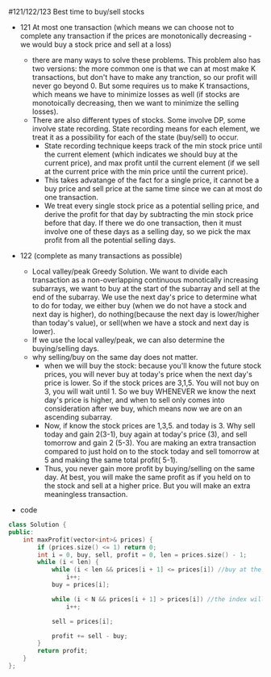 #121/122/123 Best time to buy/sell stocks

- 121 At most one transaction (which means we can choose not to complete any transaction if the prices are monotonically decreasing - we would buy a stock price and sell at a loss)
  - there are many ways to solve these problems. This problem also has two versions: the more common one is that we can at most make K transactions, but don't have to make any tranction, so our profit will never go beyond 0. But some requires us to make K transactions, which means we have to minimize losses as well (if stocks are monotoically decreasing, then we want to minimize the selling losses).
  - There are also different types of stocks. Some involve DP, some involve state recording. State recording means for each element, we treat it as a possibility for each of the state (buy/sell) to occur. 
    - State recording technique keeps track of the min stock price until the current element (which indicates we should buy at the current price), and max profit until the current element (if we sell at the current price with the min price until the current price). 
    - This takes advatange of the fact for a single price, it cannot be a buy price and sell price at the same time since we can at most do one transaction. 
    - We treat every single stock price as a potential selling price, and derive the profit for that day by subtracting the min stock price before that day. If there we do one transaction, then it must involve one of these days as a selling day, so we pick the max profit from all the potential selling days.
    
- 122 (complete as many transactions as possible)
  - Local valley/peak Greedy Solution. We want to divide each transaction as a non-overlapping continuous monotically increasing subarrays, we want to buy at the start of the subarray and sell at the end of the subarray. We use the next day's price to determine what to do for today, we either buy (when we do not have a stock and next day is higher), do nothing(because the next day is lower/higher than today's value), or sell(when we have a stock and next day is lower). 
  - If we use the local valley/peak, we can also determine the buying/selling days.
  - why selling/buy on the same day does not matter.
    - when we will buy the stock: because you'll know the future stock prices, you will never buy at today's price when the next day's price is lower. So if the stock prices are 3,1,5. You will not buy on 3, you will wait until 1. So we buy WHENEVER we know the next day's price is higher, and when to sell only comes into consideration after we buy, which means now we are on an ascending subarray.
    - Now, if know the stock prices are 1,3,5. and today is 3. Why sell today and gain 2(3-1), buy again at today's price (3), and sell tomorrow and gain 2 (5-3). You are making an extra transaction compared to just hold on to the stock today and sell tomorrow at 5 and making the same total profit( 5-1).
    - Thus, you never gain more profit by buying/selling on the same day. At best, you will make the same profit as if you held on to the stock and sell at a higher price. But you will make an extra meaningless transaction.

-  code
  ```cpp
  class Solution {
  public:
      int maxProfit(vector<int>& prices) {
          if (prices.size() <= 1) return 0;
          int i = 0, buy, sell, profit = 0, len = prices.size() - 1;
          while (i < len) { 
              while (i < len && prices[i + 1] <= prices[i]) //buy at the end of a decreasing array
                  i++;
              buy = prices[i];

              while (i < N && prices[i + 1] > prices[i]) //the index will start from the buying index, and sell at the end of the increasing array
                  i++;

              sell = prices[i];

              profit += sell - buy;
          }
          return profit;
      }
  };
  ```
    
    
    
